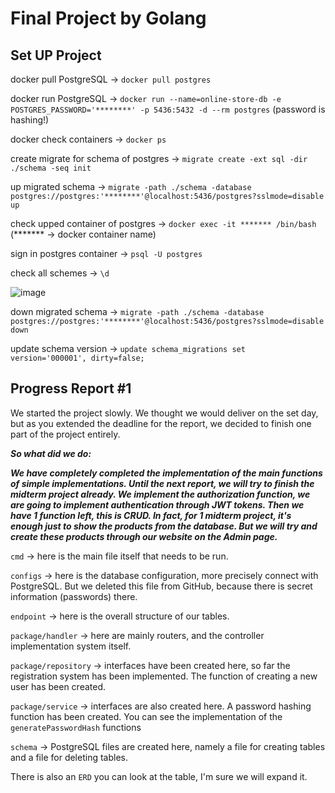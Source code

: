 # Final Project by Golang

## Set UP Project

docker pull PostgreSQL -> `docker pull postgres`

docker run PostgreSQL -> `docker run --name=online-store-db -e POSTGRES_PASSWORD='********' -p 5436:5432 -d --rm postgres` (password is hashing!)

docker check containers -> `docker ps`

create migrate for schema of postgres -> `migrate create -ext sql -dir ./schema -seq init`

up migrated schema -> `migrate -path ./schema -database postgres://postgres:'********'@localhost:5436/postgres?sslmode=disable up`

check upped container of postgres -> `docker exec -it ******* /bin/bash` (******* -> docker container name)

sign in postgres container -> `psql -U postgres`

check all schemes -> `\d`

![image](https://user-images.githubusercontent.com/90419990/218040724-b1e82320-e7ef-4f34-a598-a046e35679fa.png)

down migrated schema -> `migrate -path ./schema -database postgres://postgres:'********'@localhost:5436/postgres?sslmode=disable down`

update schema version -> `update schema_migrations set version='000001', dirty=false;`



## Progress Report #1

We started the project slowly. We thought we would deliver on the set day, but as you extended the deadline for the report, we decided to finish one part of the project entirely. 

***So what did we do:***

***We have completely completed the implementation of the main functions of simple implementations. Until the next report, we will try to finish the midterm project already. We implement the authorization function, we are going to implement authentication through JWT tokens. Then we have 1 function left, this is CRUD. In fact, for 1 midterm project, it's enough just to show the products from the database. But we will try and create these products through our website on the Admin page.***

`cmd` -> here is the main file itself that needs to be run.

`configs` -> here is the database configuration, more precisely connect with PostgreSQL. But we deleted this file from GitHub, because there is secret information (passwords) there.

`endpoint` -> here is the overall structure of our tables.

`package/handler` -> here are mainly routers, and the controller implementation system itself.

`package/repository` -> interfaces have been created here, so far the registration system has been implemented. The function of creating a new user has been created.

`package/service` -> interfaces are also created here. A password hashing function has been created. You can see the implementation of the `generatePasswordHash` functions

`schema` -> PostgreSQL files are created here, namely a file for creating tables and a file for deleting tables.

There is also an `ERD` you can look at the table, I'm sure we will expand it.
